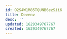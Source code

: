 ```yaml
---
id: O2S4W1M85TQUNB6ezSii6
title: Devenv
desc: ''
updated: 1629349767767
created: 1629349767767
---
```

